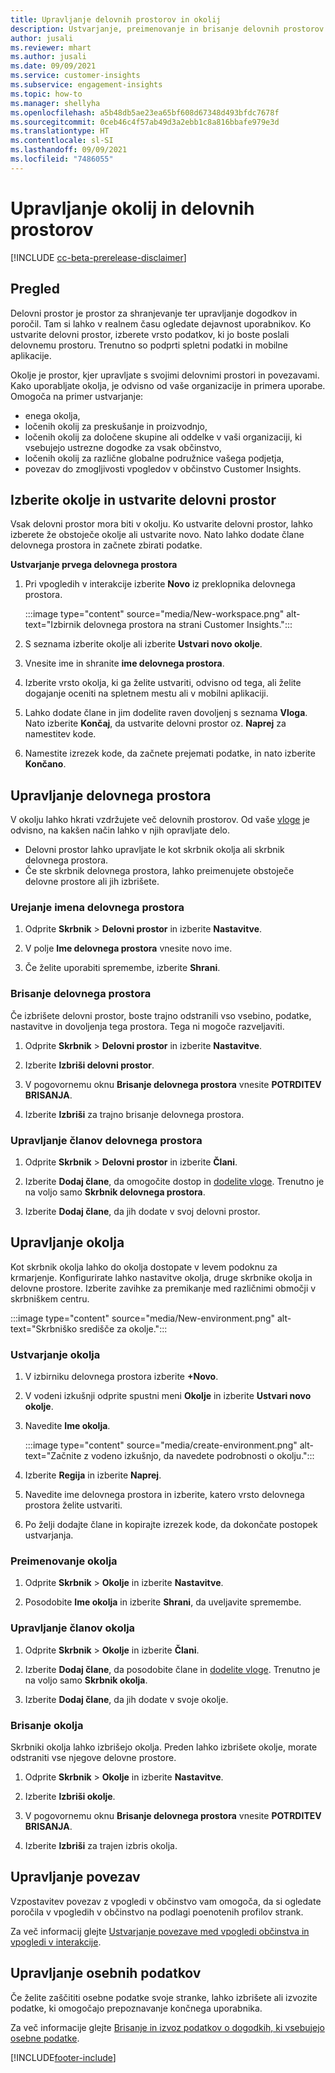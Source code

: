 ```yaml
---
title: Upravljanje delovnih prostorov in okolij
description: Ustvarjanje, preimenovanje in brisanje delovnih prostorov in okolij.
author: jusali
ms.reviewer: mhart
ms.author: jusali
ms.date: 09/09/2021
ms.service: customer-insights
ms.subservice: engagement-insights
ms.topic: how-to
ms.manager: shellyha
ms.openlocfilehash: a5b48db5ae23ea65bf608d67348d493bfdc7678f
ms.sourcegitcommit: 0ceb46c4f57ab49d3a2ebb1c8a816bbafe979e3d
ms.translationtype: HT
ms.contentlocale: sl-SI
ms.lasthandoff: 09/09/2021
ms.locfileid: "7486055"
---
```

# <a name="manage-environments-and-workspaces"></a>Upravljanje okolij in delovnih prostorov

[!INCLUDE [cc-beta-prerelease-disclaimer](includes/cc-beta-prerelease-disclaimer.md)]

## <a name="overview"></a>Pregled

Delovni prostor je prostor za shranjevanje ter upravljanje dogodkov in poročil. Tam si lahko v realnem času ogledate dejavnost uporabnikov. Ko ustvarite delovni prostor, izberete vrsto podatkov, ki jo boste poslali delovnemu prostoru. Trenutno so podprti spletni podatki in mobilne aplikacije.

Okolje je prostor, kjer upravljate s svojimi delovnimi prostori in povezavami. Kako uporabljate okolja, je odvisno od vaše organizacije in primera uporabe. Omogoča na primer ustvarjanje:

-   enega okolja,
-   ločenih okolij za preskušanje in proizvodnjo,
-   ločenih okolij za določene skupine ali oddelke v vaši organizaciji, ki vsebujejo ustrezne dogodke za vsak občinstvo,
-   ločenih okolij za različne globalne podružnice vašega podjetja,
-   povezav do zmogljivosti vpogledov v občinstvo Customer Insights.

## <a name="choose-an-environment-and-create-a-workspace"></a>Izberite okolje in ustvarite delovni prostor 

Vsak delovni prostor mora biti v okolju. Ko ustvarite delovni prostor, lahko izberete že obstoječe okolje ali ustvarite novo. Nato lahko dodate člane delovnega prostora in začnete zbirati podatke.

**Ustvarjanje prvega delovnega prostora**

1. Pri vpogledih v interakcije izberite **Novo** iz preklopnika delovnega prostora. 

   :::image type="content" source="media/New-workspace.png" alt-text="Izbirnik delovnega prostora na strani Customer Insights.":::

1. S seznama izberite okolje ali izberite **Ustvari novo okolje**.

1. Vnesite ime in shranite **ime delovnega prostora**. 

1. Izberite vrsto okolja, ki ga želite ustvariti, odvisno od tega, ali želite dogajanje oceniti na spletnem mestu ali v mobilni aplikaciji. 

1. Lahko dodate člane in jim dodelite raven dovoljenj s seznama **Vloga**. Nato izberite **Končaj**, da ustvarite delovni prostor oz. **Naprej** za namestitev kode. 

1. Namestite izrezek kode, da začnete prejemati podatke, in nato izberite **Končano**. 

## <a name="manage-a-workspace"></a>Upravljanje delovnega prostora

V okolju lahko hkrati vzdržujete več delovnih prostorov. Od vaše [vloge](user-roles.md) je odvisno, na kakšen način lahko v njih opravljate delo. 

 - Delovni prostor lahko upravljate le kot skrbnik okolja ali skrbnik delovnega prostora.
 - Če ste skrbnik delovnega prostora, lahko preimenujete obstoječe delovne prostore ali jih izbrišete. 

### <a name="edit-a-workspace-name"></a>Urejanje imena delovnega prostora

1. Odprite **Skrbnik** > **Delovni prostor** in izberite **Nastavitve**.

1. V polje **Ime delovnega prostora** vnesite novo ime.

1. Če želite uporabiti spremembe, izberite **Shrani**.

### <a name="delete-a-workspace"></a>Brisanje delovnega prostora

Če izbrišete delovni prostor, boste trajno odstranili vso vsebino, podatke, nastavitve in dovoljenja tega prostora. Tega ni mogoče razveljaviti.

1. Odprite **Skrbnik** > **Delovni prostor** in izberite **Nastavitve**.

1. Izberite **Izbriši delovni prostor**. 

1. V pogovornemu oknu **Brisanje delovnega prostora** vnesite **POTRDITEV BRISANJA**. 

1. Izberite **Izbriši** za trajno brisanje delovnega prostora.

### <a name="manage-workspace-members"></a>Upravljanje članov delovnega prostora

1. Odprite **Skrbnik** > **Delovni prostor** in izberite **Člani**.

1. Izberite **Dodaj člane**, da omogočite dostop in [dodelite vloge](user-roles.md). Trenutno je na voljo samo **Skrbnik delovnega prostora**.

1. Izberite **Dodaj člane**, da jih dodate v svoj delovni prostor.

## <a name="manage-an-environment"></a>Upravljanje okolja

Kot skrbnik okolja lahko do okolja dostopate v levem podoknu za krmarjenje. Konfigurirate lahko nastavitve okolja, druge skrbnike okolja in delovne prostore. Izberite zavihke za premikanje med različnimi območji v skrbniškem centru.

:::image type="content" source="media/New-environment.png" alt-text="Skrbniško središče za okolje.":::

### <a name="create-an-environment"></a>Ustvarjanje okolja

1. V izbirniku delovnega prostora izberite **+Novo**.

1. V vodeni izkušnji odprite spustni meni **Okolje** in izberite **Ustvari novo okolje**. 

1. Navedite **Ime okolja**.

   :::image type="content" source="media/create-environment.png" alt-text="Začnite z vodeno izkušnjo, da navedete podrobnosti o okolju.":::

1. Izberite **Regija** in izberite **Naprej**. 

1. Navedite ime delovnega prostora in izberite, katero vrsto delovnega prostora želite ustvariti. 

1.  Po želji dodajte člane in kopirajte izrezek kode, da dokončate postopek ustvarjanja.

### <a name="rename-an-environment"></a>Preimenovanje okolja

1. Odprite **Skrbnik** > **Okolje** in izberite **Nastavitve**.

1. Posodobite **Ime okolja** in izberite **Shrani**, da uveljavite spremembe.

### <a name="manage-environment-members"></a>Upravljanje članov okolja

1. Odprite **Skrbnik** > **Okolje** in izberite **Člani**.

1. Izberite **Dodaj člane**, da posodobite člane in [dodelite vloge](user-roles.md). Trenutno je na voljo samo **Skrbnik okolja**.

1. Izberite **Dodaj člane**, da jih dodate v svoje okolje.

### <a name="delete-an-environment"></a>Brisanje okolja

Skrbniki okolja lahko izbrišejo okolja. Preden lahko izbrišete okolje, morate odstraniti vse njegove delovne prostore.

1. Odprite **Skrbnik** > **Okolje** in izberite **Nastavitve**.

1. Izberite **Izbriši okolje**. 

1. V pogovornemu oknu **Brisanje delovnega prostora** vnesite **POTRDITEV BRISANJA**. 

1. Izberite **Izbriši** za trajen izbris okolja.

## <a name="manage-connections"></a>Upravljanje povezav

Vzpostavitev povezav z vpogledi v občinstvo vam omogoča, da si ogledate poročila v vpogledih v občinstvo na podlagi poenotenih profilov strank. 

Za več informacij glejte [Ustvarjanje povezave med vpogledi občinstva in vpogledi v interakcije](integrate-audience-insights-engagement-insights.md).

## <a name="manage-personal-data"></a>Upravljanje osebnih podatkov

Če želite zaščititi osebne podatke svoje stranke, lahko izbrišete ali izvozite podatke, ki omogočajo prepoznavanje končnega uporabnika.

Za več informacije glejte [Brisanje in izvoz podatkov o dogodkih, ki vsebujejo osebne podatke](delete-export-personal-data.md).


[!INCLUDE[footer-include](../includes/footer-banner.md)]
